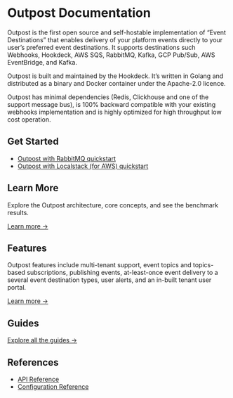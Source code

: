# Outpost Documentation

Outpost is the first open source and self-hostable implementation of “Event Destinations” that enables delivery of your platform events directly to your user’s preferred event destinations. It supports destinations such Webhooks, Hookdeck, AWS SQS, RabbitMQ, Kafka, GCP Pub/Sub, AWS EventBridge, and Kafka.

Outpost is built and maintained by the Hookdeck. It’s written in Golang and distributed as a binary and Docker container under the Apache-2.0 licence.

Outpost has minimal dependencies (Redis, Clickhouse and one of the support message bus), is 100% backward compatible with your existing webhooks implementation and is highly optimized for high throughput low cost operation.

## Get Started

- [Outpost with RabbitMQ quickstart](1-get-started/1-rabbitmq.md)
- [Outpost with Localstack (for AWS) quickstart](1-get-started/2-localstack.md)

## Learn More

Explore the Outpost architecture, core concepts, and see the benchmark results.

[Learn more &rarr;](2-overview/README.md)

## Features

Outpost features include multi-tenant support, event topics and topics-based subscriptions, publishing events, at-least-once event delivery to a several event destination types, user alerts, and an in-built tenant user portal.

[Learn more &rarr;](3-features/README.md)

## Guides

[Explore all the guides &rarr;](4-guides/README.md)

## References

- [API Reference](5-references/1-api.md)
- [Configuration Reference](5-references/2-configuration.md)
